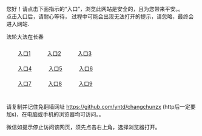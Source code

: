 您好！请点击下面指示的“入口”，浏览此网站是安全的，且为您带来平安。。 <br/>
点击入口后，请耐心等待， 过程中可能会出现无法打开的提示，请忽略，最终会进入网站. </br>

法轮大法在长春<br/>
<div style="padding:10px"><a style="margin:20px" target="_blank" href="https://d25u7k1m1qo8jb.cloudfront.net/2Qpsp?urqhqttq" id="ccLink1" rel="nofollow">入口1</a> <a target="_blank" style="margin:20px" href="https://d2svub2r8wfl2e.cloudfront.net/2Qpsp?bdshq" id="ccLink2" rel="nofollow">入口2</a> <a style="margin:20px" target="_blank" href="https://d2w7xeh3q0vgm0.cloudfront.net/2Qpsp?ggqnqp" id="ccLink3" rel="nofollow">入口3</a></div>

<div style="padding:10px" ><a style="margin:20px" target="_blank" href="https://d25u7k1m1qo8jb.cloudfront.net/2Qpsp?urqhqttq" id="ccLink4" rel="nofollow">入口4</a> <a style="margin:20px" href="https://d2svub2r8wfl2e.cloudfront.net/2Qpsp?bdshq" target="_blank" id="ccLink5" rel="nofollow">入口5</a> <a style="margin:20px" href="https://d2w7xeh3q0vgm0.cloudfront.net/2Qpsp?ggqnqp" target="_blank" id="ccLink6" rel="nofollow">入口6</a></div>

<div style="padding:10px"><a style="margin:20px" target="_blank" href="https://d25u7k1m1qo8jb.cloudfront.net/2Qpsp?urqhqttq" id="ccLink7" rel="nofollow">入口7</a> <a style="margin:20px" href="https://d2svub2r8wfl2e.cloudfront.net/2Qpsp?bdshq" target="_blank" id="ccLink8" rel="nofollow">入口8</a> <a style="margin:20px" target="_blank" href="https://d2w7xeh3q0vgm0.cloudfront.net/2Qpsp?ggqnqp" id="ccLink9" rel="nofollow">入口9</a></div>

<br/>



请复制并记住免翻墙网址 https://github.com/yntd/changchunzx (http后一定要加s)，在电脑或手机的浏览器均可访问。。<br/>

微信如提示停止访问该网页，须先点击右上角，选择浏览器打开。
